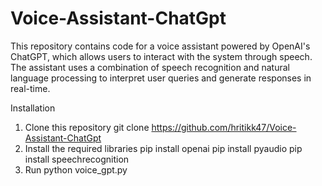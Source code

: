 # Voice-Assistant-ChatGpt
This repository contains code for a voice assistant powered by OpenAI's ChatGPT, which allows users to interact with the system through speech. The assistant uses a combination of speech recognition and natural language processing to interpret user queries and generate responses in real-time.


Installation
1. Clone this repository
   git clone https://github.com/hritikk47/Voice-Assistant-ChatGpt
2. Install the required libraries
   pip install openai
   pip install pyaudio
   pip install speechrecognition
3. Run python voice_gpt.py
